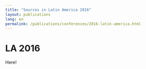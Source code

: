 ```yaml
---
title: "Sources in Latin America 2016"
layout: publications
lang: en
permalink: /publications/conferences/2016-latin-america.html
---
```


# LA 2016

Here!
